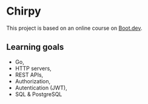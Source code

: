 # Chirpy

This project is based on an online course on [Boot.dev](https://www.boot.dev/courses/learn-http-servers-golang).

## Learning goals

* Go,
* HTTP servers,
* REST APIs,
* Authorization,
* Autentication (JWT),
* SQL & PostgreSQL